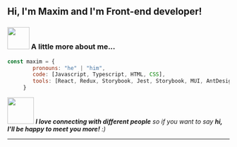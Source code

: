 <h2> Hi, I'm Maxim and I'm Front-end developer!
<!--  <img src="https://media.giphy.com/media/WUlplcMpOCEmTGBtBW/giphy.gif" width="50"> -->
</h2>
<!-- <img align='right' src="https://raw.githubusercontent.com/abhisheknaiidu/abhisheknaiidu/master/code.gif" width="250"> -->
</em>

 ### <img src="https://media.giphy.com/media/VgCDAzcKvsR6OM0uWg/giphy.gif" width="50"> A little more about me...

 ```javascript
 const maxim = {
         pronouns: "he" | "him",
         code: [Javascript, Typescript, HTML, CSS],
         tools: [React, Redux, Storybook, Jest, Storybook, MUI, AntDesign],
      }
 ```

 <img src="https://media.giphy.com/media/LnQjpWaON8nhr21vNW/giphy.gif" width="60"> <em><b>I love connecting with different people</b> so if you want to say <b>hi, I'll be happy to meet you more!</b> :)</em>

---
